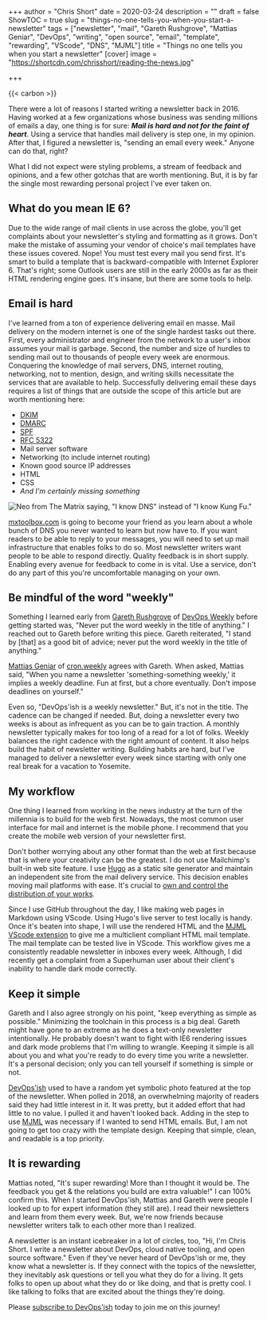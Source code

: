 +++
author = "Chris Short"
date = 2020-03-24
description = ""
draft = false
ShowTOC = true
slug = "things-no-one-tells-you-when-you-start-a-newsletter"
tags = ["newsletter", "mail", "Gareth Rushgrove", "Mattias Geniar", "DevOps", "writing", "open source", "email", "template", "rewarding", "VScode", "DNS", "MJML"]
title = "Things no one tells you when you start a newsletter"
[cover]
image = "https://shortcdn.com/chrisshort/reading-the-news.jpg"

+++

{{< carbon >}}

There were a lot of reasons I started writing a newsletter back in 2016. Having worked at a few organizations whose business was sending millions of emails a day, one thing is for sure: ***Mail is hard and not for the faint of heart***. Using a service that handles mail delivery is step one, in my opinion. After that, I figured a newsletter is, "sending an email every week." Anyone can do that, right?

What I did not expect were styling problems, a stream of feedback and opinions, and a few other gotchas that are worth mentioning. But, it is by far the single most rewarding personal project I've ever taken on.


## What do you mean IE 6?

Due to the wide range of mail clients in use across the globe, you'll get complaints about your newsletter's styling and formatting as it grows. Don't make the mistake of assuming your vendor of choice's mail templates have these issues covered. Nope! You must test every mail you send first. It's smart to build a template that is backward-compatible with Internet Explorer 6. That's right; some Outlook users are still in the early 2000s as far as their HTML rendering engine goes. It's insane, but there are some tools to help.

## Email is hard

I've learned from a ton of experience delivering email en masse. Mail delivery on the modern internet is one of the single hardest tasks out there. First, every administrator and engineer from the network to a user's inbox assumes your mail is garbage. Second, the number and size of hurdles to sending mail out to thousands of people every week are enormous. Conquering the knowledge of mail servers, DNS, internet routing, networking, not to mention, design, and writing skills necessitate the services that are available to help. Successfully delivering email these days requires a list of things that are outside the scope of this article but are worth mentioning here:

* [DKIM](https://tools.ietf.org/html/rfc6376)
* [DMARC](https://dmarc.org/resources/specification/)
* [SPF](https://tools.ietf.org/html/rfc7208)
* [RFC 5322](https://tools.ietf.org/html/rfc5322)
* Mail server software
* Networking (to include internet routing)
* Known good source IP addresses
* HTML
* CSS
* *And I'm certainly missing something*

![Neo from The Matrix saying, "I know DNS" instead of "I know Kung Fu."](https://shortcdn.com/chrisshort/matrix-neo-i-know-dns.jpg#center)

[mxtoolbox.com](https://mxtoolbox.com/) is going to become your friend as you learn about a whole bunch of DNS you never wanted to learn but now have to. If you want readers to be able to reply to your messages, you will need to set up mail infrastructure that enables folks to do so. Most newsletter writers want people to be able to respond directly. Quality feedback is in short supply. Enabling every avenue for feedback to come in is vital. Use a service, don't do any part of this you're uncomfortable  managing on your own.

## Be mindful of the word "weekly"

Something I learned early from [Gareth Rushgrove](https://morethanseven.net/) of [DevOps Weekly](https://www.devopsweekly.com/) before getting started was, "Never put the word weekly in the title of anything." I reached out to Gareth before writing this piece. Gareth reiterated, "I stand by [that] as a good bit of advice; never put the word weekly in the title of anything."

[Mattias Geniar](https://ma.ttias.be/) of [cron.weekly](https://ma.ttias.be/cronweekly/) agrees with Gareth. When asked, Mattias said, "When you name a newsletter 'something-something weekly,' it implies a weekly deadline. Fun at first, but a chore eventually. Don't impose deadlines on yourself."

Even so, "DevOps'ish is a weekly newsletter." But, it's not in the title. The cadence can be changed if needed. But, doing a newsletter every two weeks is about as infrequent as you can be to gain traction. A monthly newsletter typically makes for too long of a read for a lot of folks. Weekly balances the right cadence with the right amount of content. It also helps build the habit of newsletter writing. Building habits are hard, but I've managed to deliver a newsletter every week since starting with only one real break for a vacation to Yosemite.

## My workflow

One thing I learned from working in the news industry at the turn of the millennia is to build for the web first. Nowadays, the most common user interface for mail and internet is the mobile phone. I recommend that you create the mobile web version of your newsletter first.

Don't bother worrying about any other format than the web at first because that is where your creativity can be the greatest. I do not use Mailchimp's built-in web site feature. I use [Hugo](https://gohugo.io/) as a static site generator and maintain an independent site from the mail delivery service. This decision enables moving mail platforms with ease. It's crucial to [own and control the distribution of your works](https://nomedium.dev/).

Since I use GitHub throughout the day, I like making web pages in Markdown using VScode. Using Hugo's live server to test locally is handy. Once it's beaten into shape, I will use the rendered HTML and the [MJML VScode extension](https://marketplace.visualstudio.com/items?itemName=attilabuti.vscode-mjml) to give me a multiclient compliant HTML mail template. The mail template can be tested live in VScode. This workflow gives me a consistently readable newsletter in inboxes every week. Although, I did recently get a complaint from a Superhuman user about their client's inability to handle dark mode correctly.

## Keep it simple

Gareth and I also agree strongly on his point, "keep everything as simple as possible." Minimizing the toolchain in this process is a big deal. Gareth might have gone to an extreme as he does a text-only newsletter intentionally. He probably doesn't want to fight with IE6 rendering issues and dark mode problems that I'm willing to wrangle. Keeping it simple is all about you and what you're ready to do every time you write a newsletter. It's a personal decision; only you can tell yourself if something is simple or not.

[DevOps'ish](https://devopsish.com/) used to have a random yet symbolic photo featured at the top of the newsletter. When polled in 2018, an overwhelming majority of readers said they had little interest in it. It was pretty, but it added effort that had little to no value. I pulled it and haven't looked back. Adding in the step to use [MJML](https://mjml.io/) was necessary if I wanted to send HTML emails. But, I am not going to get too crazy with the template design. Keeping that simple, clean, and readable is a top priority.

## It is rewarding

Mattias noted, "It's super rewarding! More than I thought it would be. The feedback you get & the relations you build are extra valuable!" I can 100% confirm this. When I started DevOps'ish, Mattias and Gareth were people I looked up to for expert information (they still are). I read their newsletters and learn from them every week. But, we're now friends because newsletter writers talk to each other more than I realized.

A newsletter is an instant icebreaker in a lot of circles, too, "Hi, I'm Chris Short. I write a newsletter about DevOps, cloud native tooling, and open source software." Even if they've never heard of DevOps'ish or me, they know what a newsletter is. If they connect with the topics of the newsletter, they inevitably ask questions or tell you what they do for a living. It gets folks to open up about what they do or like doing, and that is pretty cool. I like talking to folks that are excited about the things they're doing.

Please [subscribe to DevOps'ish](https://devopsish.com/subscribe/) today to join me on this journey!
